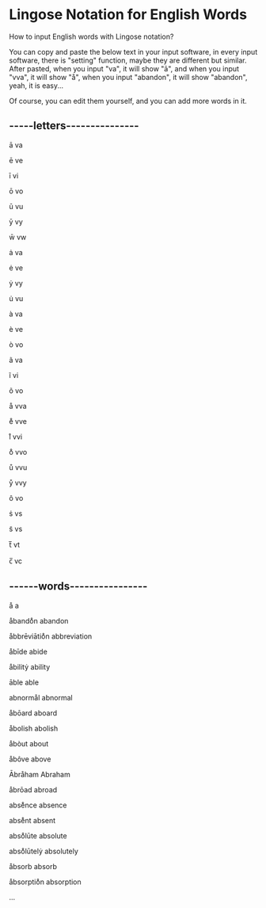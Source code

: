 # Lingose Notation for English Words

How to input English words with Lingose notation?

You can copy and paste the below text in your input software, in every input software, there is "setting" function, maybe they are different but similar. After pasted, when you input "va", it will show "ā", and when you input "vva", it will show "å", when you input "abandon", it will show "abandon", yeah, it is easy...

Of course, you can edit them yourself, and you can add more words in it.

## -----letters---------------
ā	va

ē	ve

ī	vi

ō	vo

ū	vu

ȳ	vy

w̄	vw

ȧ	va

ė	ve

ẏ	vy

u̇	vu

à	va

è	ve

ò	vo

ã	va

ĩ	vi

õ	vo

å	vva

e̊	vve

i̊	vvi

o̊	vvo

ů	vvu

ẙ	vvy

ô	vo

ṡ	vs

s̃	vs

t̅	vt

c̅	vc

## ------words----------------

å	a

åbando̊n	abandon

åbbrēviātio̊n	abbreviation

åbīde	abide

åbilitẏ	ability

āble	able

abnormål	abnormal

åbōard	aboard

åbolish	abolish

åbòut	about

åbôve	above

Ābråham	Abraham

åbrōad	abroad

abse̊nce	absence

abse̊nt	absent

abso̊lūte	absolute

abso̊lūtelẏ	absolutely

åbsorb	absorb

åbsorptio̊n	absorption

...

